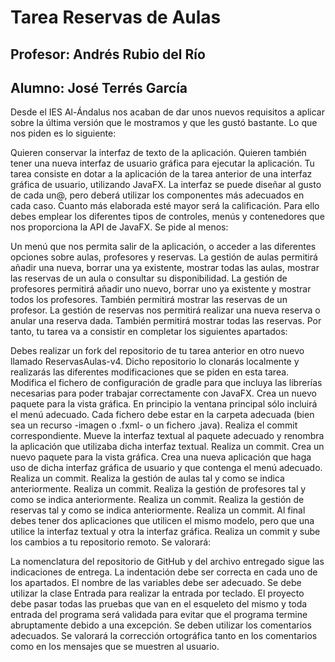 # Tarea Reservas de Aulas
## Profesor: Andrés Rubio del Río
## Alumno: José Terrés García

Desde el IES Al-Ándalus nos acaban de dar unos nuevos requisitos a aplicar sobre la última versión que le mostramos y que les gustó bastante. Lo que nos piden es lo siguiente:

Quieren conservar la interfaz de texto de la aplicación.
Quieren también tener una nueva interfaz de usuario gráfica para ejecutar la aplicación.
Tu tarea consiste en dotar a la aplicación de la tarea anterior de una interfaz gráfica de usuario, utilizando JavaFX. La interfaz se puede diseñar al gusto de cada un@, pero deberá utilizar los componentes más adecuados en cada caso. Cuanto más elaborada esté mayor será la calificación. Para ello debes emplear los diferentes tipos de controles, menús y contenedores que nos proporciona la API de JavaFX. Se pide al menos:

Un menú que nos permita salir de la aplicación, o acceder a las diferentes opciones sobre aulas, profesores y reservas.
La gestión de aulas permitirá añadir una nueva, borrar una ya existente, mostrar todas las aulas, mostrar las reservas de un aula o consultar su disponibilidad.
La gestión de profesores permitirá añadir uno nuevo, borrar uno ya existente y mostrar todos los profesores. También permitirá mostrar las reservas de un profesor.
La gestión de reservas nos permitirá realizar una nueva reserva o anular una reserva dada. También permitirá mostrar todas las reservas.
Por tanto, tu tarea va a consistir en completar los siguientes apartados:

Debes realizar un fork del repositorio de tu tarea anterior en otro nuevo llamado ReservasAulas-v4. Dicho repositorio lo clonarás localmente y realizarás las diferentes modificaciones que se piden en esta tarea.
Modifica el fichero de configuración de gradle para que incluya las librerías necesarias para poder trabajar correctamente con JavaFX. Crea un nuevo paquete para la vista gráfica. En principio la ventana principal sólo incluirá el menú adecuado. Cada fichero debe estar en la carpeta adecuada (bien sea un recurso -imagen o .fxml- o un fichero .java). Realiza el commit correspondiente.
Mueve la interfaz textual al paquete adecuado y renombra la aplicación que utilizaba dicha interfaz textual. Realiza un commit.
Crea un nuevo paquete para la vista gráfica. Crea una nueva aplicación que haga uso de dicha interfaz gráfica de usuario y que contenga el menú adecuado. Realiza un commit.
Realiza la gestión de aulas tal y como se indica anteriormente. Realiza un commit.
Realiza la gestión de profesores tal y como se indica anteriormente. Realiza un commit.
Realiza la gestión de reservas tal y como se indica anteriormente. Realiza un commit.
Al final debes tener dos aplicaciones que utilicen el mismo modelo, pero que una utilice la interfaz textual y otra la interfaz gráfica. Realiza un commit y sube los cambios a tu repositorio remoto.
Se valorará:

La nomenclatura del repositorio de GitHub y del archivo entregado sigue las indicaciones de entrega.
La indentación debe ser correcta en cada uno de los apartados.
El nombre de las variables debe ser adecuado.
Se debe utilizar la clase Entrada para realizar la entrada por teclado.
El proyecto debe pasar todas las pruebas que van en el esqueleto del mismo y toda entrada del programa será validada para evitar que el programa termine abruptamente debido a una excepción.
Se deben utilizar los comentarios adecuados.
Se valorará la corrección ortográfica tanto en los comentarios como en los mensajes que se muestren al usuario.